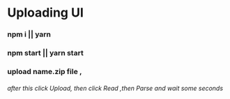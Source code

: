 # Uploading UI

### npm i || yarn
### npm start || yarn start
### upload name.zip file ,
###### after this  click Upload, then click Read ,then Parse and wait some seconds
